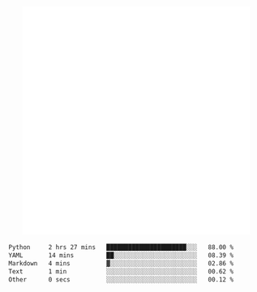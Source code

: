 <div align="center">
    <a href="https://konst.fish">
        <img src="https://raw.githubusercontent.com/konstfish/konstfish/master/fish.svg" alt="Logo" width="450"/>
    </a>
</div>

<!--START_SECTION:waka-->

```text
Python     2 hrs 27 mins   ██████████████████████░░░   88.00 %
YAML       14 mins         ██░░░░░░░░░░░░░░░░░░░░░░░   08.39 %
Markdown   4 mins          ▓░░░░░░░░░░░░░░░░░░░░░░░░   02.86 %
Text       1 min           ░░░░░░░░░░░░░░░░░░░░░░░░░   00.62 %
Other      0 secs          ░░░░░░░░░░░░░░░░░░░░░░░░░   00.12 %
```

<!--END_SECTION:waka-->
